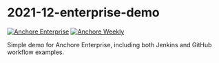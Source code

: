 # 2021-12-enterprise-demo

[![Anchore Enterprise](https://github.com/pvnovarese/2021-November-Enterprise-Demo/actions/workflows/anchore-enterprise.yaml/badge.svg?branch=main)](https://github.com/pvnovarese/2021-November-Enterprise-Demo/actions/workflows/anchore-enterprise.yaml) [![Anchore Weekly](https://github.com/pvnovarese/2021-12-enterprise-demo/actions/workflows/anchore-weekly.yaml/badge.svg)](https://github.com/pvnovarese/2021-12-enterprise-demo/actions/workflows/anchore-weekly.yaml)

Simple demo for Anchore Enterprise, including both Jenkins and GitHub workflow examples.
